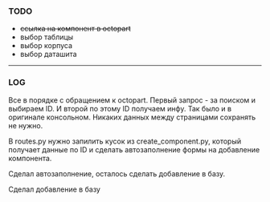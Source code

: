 ### TODO
* ~~ссылка на компонент в octopart~~
* выбор таблицы
* выбор корпуса
* выбор даташита

_______________________________


### LOG

Все в порядке с обращением к octopart. Первый запрос - за поиском и выбираем ID. И второй по этому ID получаем инфу. Так было и в оригинале консольном. Никаких данных между страницами сохранять не нужно.

В routes.py нужно запилить кусок из create_component.py, который получает данные по ID и сделать автозаполнение формы на добавление компонента.

Сделал автозаполнение, осталось сделать добавление в базу.

Сделал добавление в базу

